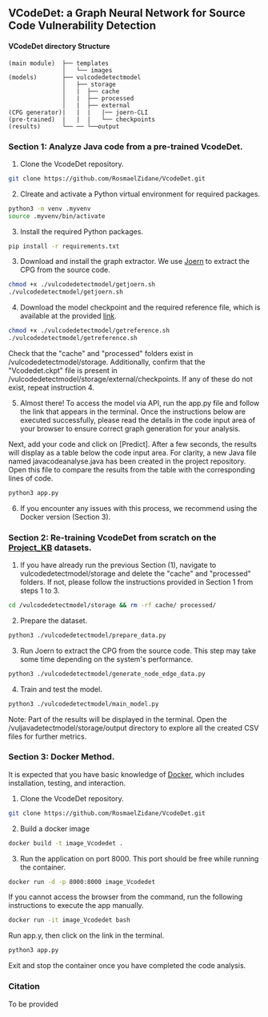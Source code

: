 
## VCodeDet: a Graph Neural Network for Source Code Vulnerability Detection


#### VCodeDet directory Structure

```dir
(main module)  ├── templates
               │   └── images
(models)       ├── vulcodedetectmodel
               │   ├── storage
               │   |  ├── cache
               │   |  ├── processed
               │   |  ├── external
(CPG generator)|   |  |   |── joern-CLI
(pre-trained)  |   |  |   └── checkpoints
(results)      └── ── └──output     
```

### Section 1: Analyze Java code from a pre-trained VcodeDet.

1. Clone the VcodeDet repository.

```bash
git clone https://github.com/RosmaelZidane/VcodeDet.git
```
2. Clreate and activate a Python virtual environment for required packages.

```bash
python3 -m venv .myvenv
source .myvenv/bin/activate
```
3. Install the required Python packages.

```bash
pip install -r requirements.txt
```
3. Download and install the graph extractor. We use [Joern](https://joern.io/) to extract the CPG from the source code.
```bash
chmod +x ./vulcodedetectmodel/getjoern.sh
./vulcodedetectmodel/getjoern.sh
```
4. Download the model checkpoint and the required reference file, which is available at the provided [link](https://drive.google.com/drive/folders/10_MjuMhxd_hCROWWzdl7aCdSeQUToM4-?usp=sharing).
```bash
chmod +x ./vulcodedetectmodel/getreference.sh
./vulcodedetectmodel/getreference.sh
```
Check that the "cache" and "processed" folders exist in /vulcodedetectmodel/storage. Additionally, confirm that the "Vcodedet.ckpt" file is present in /vulcodedetectmodel/storage/external/checkpoints. If any of these do not exist, repeat instruction 4.

5. Almost there! To access the model via API, run the app.py file and follow the link that appears in the terminal. Once the instructions below are executed successfully, please read the details in the code input area of your browser to ensure correct graph generation for your analysis.

Next, add your code and click on [Predict]. After a few seconds, the results will display as a table below the code input area. For clarity, a new Java file named javacodeanalyse.java has been created in the project repository. Open this file to compare the results from the table with the corresponding lines of code.

```bash
python3 app.py
```

6. If you encounter any issues with this process, we recommend using the Docker version (Section 3).

### Section 2: Re-training VcodeDet from scratch on the [Project_KB](https://github.com/SAP/project-kb.git) datasets.

1. If you have already run the previous Section (1), navigate to vulcodedetectmodel/storage and delete the "cache" and "processed" folders. If not, please follow the instructions provided in Section 1 from steps 1 to 3.
```bash
cd /vulcodedetectmodel/storage && rm -rf cache/ processed/
```
2. Prepare the dataset. 
```bash
python3 ./vulcodedetectmodel/prepare_data.py
```
3. Run Joern to extract the CPG from the source code. This step may take some time depending on the system's performance.
```bash
python3 ./vulcodedetectmodel/generate_node_edge_data.py
```
4. Train and test the model.
```bash
python3 ./vulcodedetectmodel/main_model.py
```

Note: Part of the results will be displayed in the terminal. Open the /vuljavadetectmodel/storage/output directory to explore all the created CSV files for further metrics.


### Section 3: Docker Method.

It is expected that you have basic knowledge of [Docker](https://docs.docker.com/install/), which includes installation, testing, and interaction.


1. Clone the VcodeDet repository.

```bash
git clone https://github.com/RosmaelZidane/VcodeDet.git
```
2. Build a docker image
```bash
docker build -t image_Vcodedet .
```
3. Run the application on port 8000. This port should be free while running the container.
```bash
docker run -d -p 8000:8000 image_Vcodedet
```

If you cannot access the browser from the command, run the following instructions to execute the app manually.

```bash
docker run -it image_Vcodedet bash
```
Run app.y, then click on the link in the terminal.
```bash
python3 app.py
```
Exit and stop the container once you have completed the code analysis.

### Citation

To be provided
